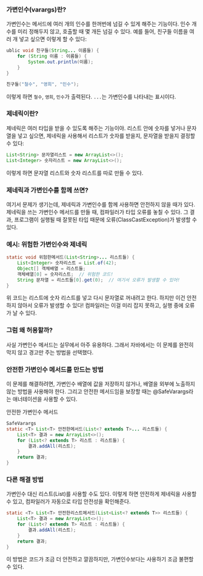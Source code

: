 ### 가변인수(varargs)란?

가변인수는 메서드에 여러 개의 인수를 한꺼번에 넘길 수 있게 해주는 기능이다. 인수 개수를 미리 정해두지 않고, 호출할 때 몇 개든 넘길 수 있다. 예를 들어, 친구들 이름을 여러 개 넣고 싶으면 이렇게 할 수 있다:

```java
ublic void 친구들(String... 이름들) {
    for (String 이름 : 이름들) {
        System.out.println(이름);
    }
}

친구들("철수", "영희", "민수");
```

이렇게 하면 `철수`, `영희`, `민수`가 출력된다. `...`는 가변인수를 나타내는 표시이다.

### 제네릭이란?

제네릭은 여러 타입을 받을 수 있도록 해주는 기능이야. 리스트 안에 숫자를 넣거나 문자열을 넣고 싶으면, 제네릭을 사용해서 리스트가 숫자를 받을지, 문자열을 받을지 결정할 수 있다:

```java
List<String> 문자열리스트 = new ArrayList<>();
List<Integer> 숫자리스트 = new ArrayList<>();
```

이렇게 하면 문자열 리스트와 숫자 리스트를 따로 만들 수 있다.

### 제네릭과 가변인수를 함께 쓰면?

여기서 문제가 생기는데, 제네릭과 가변인수를 함께 사용하면 안전하지 않을 때가 있다. 제네릭을 쓰는 가변인수 메서드를 만들 때, 컴파일러가 타입 오류를 놓칠 수 있다. 그 결과, 프로그램이 실행될 때 잘못된 타입 때문에 오류(ClassCastException)가 발생할 수 있다.

### 예시: 위험한 가변인수와 제네릭

```java
static void 위험한메서드(List<String>... 리스트들) {
    List<Integer> 숫자리스트 = List.of(42);
    Object[] 객체배열 = 리스트들;
    객체배열[0] = 숫자리스트;  // 위험한 코드!
    String 문자열 = 리스트들[0].get(0);  // 여기서 오류가 발생할 수 있어!
}
```

위 코드는 리스트에 숫자 리스트를 넣고 다시 문자열로 꺼내려고 한다. 하지만 이건 안전하지 않아서 오류가 발생할 수 있다! 컴파일러는 이걸 미리 잡지 못하고, 실행 중에 오류가 날 수 있다.

### 그럼 왜 허용할까?

사실 가변인수 메서드는 실무에서 아주 유용하다. 그래서 자바에서는 이 문제를 완전히 막지 않고 경고만 주는 방법을 선택했다.

### 안전한 가변인수 메서드를 만드는 방법

이 문제를 해결하려면, 가변인수 배열에 값을 저장하지 않거나, 배열을 외부에 노출하지 않는 방법을 사용해야 한다. 그리고 안전한 메서드임을 보장할 때는 @SafeVarargs라는 애너테이션을 사용할 수 있다.

안전한 가변인수 메서드

```java
SafeVarargs
static <T> List<T> 안전한메서드(List<? extends T>... 리스트들) {
    List<T> 결과 = new ArrayList<>();
    for (List<? extends T> 리스트 : 리스트들) {
        결과.addAll(리스트);
    }
    return 결과;
}
```

### 다른 해결 방법

가변인수 대신 리스트(List)를 사용할 수도 있다. 이렇게 하면 안전하게 제네릭을 사용할 수 있고, 컴파일러가 자동으로 타입 안전성을 확인해준다.

```java
static <T> List<T> 안전한리스트메서드(List<List<? extends T>> 리스트들) {
    List<T> 결과 = new ArrayList<>();
    for (List<? extends T> 리스트 : 리스트들) {
        결과.addAll(리스트);
    }
    return 결과;
}
```

이 방법은 코드가 조금 더 안전하고 깔끔하지만, 가변인수보다는 사용하기 조금 불편할 수 있다.